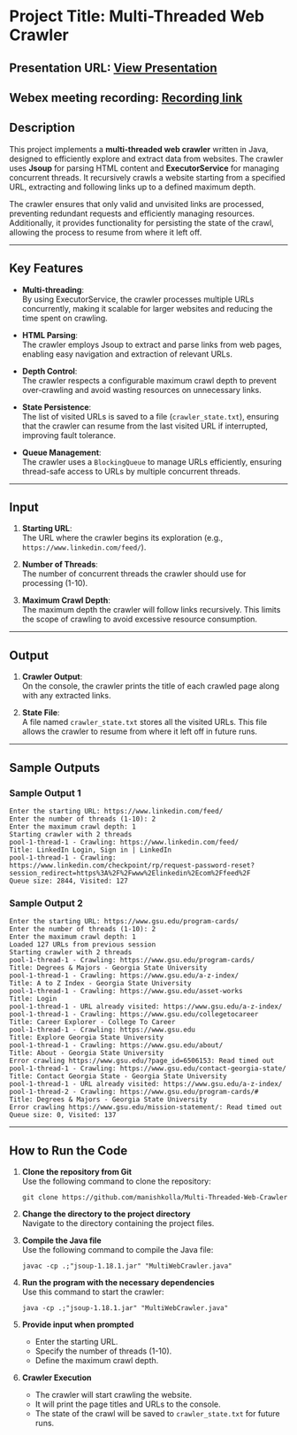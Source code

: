  
# Project Title: Multi-Threaded Web Crawler

## Presentation URL: [View Presentation](https://docs.google.com/presentation/d/1tQZv701UJdozFVgLMoTphkwYL5Rg40xiu3kDLkCm4KI/edit?usp=sharing)
## Webex meeting recording: [Recording link](https://gsumeetings.webex.com/gsumeetings/ldr.php?RCID=9e7e9ddf8ddcf3f1133188efcc22e0f1)


## Description
This project implements a **multi-threaded web crawler** written in Java, designed to efficiently explore and extract data from websites. The crawler uses **Jsoup** for parsing HTML content and **ExecutorService** for managing concurrent threads. It recursively crawls a website starting from a specified URL, extracting and following links up to a defined maximum depth. 

The crawler ensures that only valid and unvisited links are processed, preventing redundant requests and efficiently managing resources. Additionally, it provides functionality for persisting the state of the crawl, allowing the process to resume from where it left off.

---

## Key Features
- **Multi-threading**:  
  By using ExecutorService, the crawler processes multiple URLs concurrently, making it scalable for larger websites and reducing the time spent on crawling.

- **HTML Parsing**:  
  The crawler employs Jsoup to extract and parse links from web pages, enabling easy navigation and extraction of relevant URLs.

- **Depth Control**:  
  The crawler respects a configurable maximum crawl depth to prevent over-crawling and avoid wasting resources on unnecessary links.

- **State Persistence**:  
  The list of visited URLs is saved to a file (`crawler_state.txt`), ensuring that the crawler can resume from the last visited URL if interrupted, improving fault tolerance.

- **Queue Management**:  
  The crawler uses a `BlockingQueue` to manage URLs efficiently, ensuring thread-safe access to URLs by multiple concurrent threads.

---

## Input
1. **Starting URL**:  
   The URL where the crawler begins its exploration (e.g., `https://www.linkedin.com/feed/`).

2. **Number of Threads**:  
   The number of concurrent threads the crawler should use for processing (1-10).

3. **Maximum Crawl Depth**:  
   The maximum depth the crawler will follow links recursively. This limits the scope of crawling to avoid excessive resource consumption.

---

## Output
1. **Crawler Output**:  
   On the console, the crawler prints the title of each crawled page along with any extracted links.

2. **State File**:  
   A file named `crawler_state.txt` stores all the visited URLs. This file allows the crawler to resume from where it left off in future runs.

---

## Sample Outputs

### Sample Output 1
```
Enter the starting URL: https://www.linkedin.com/feed/
Enter the number of threads (1-10): 2
Enter the maximum crawl depth: 1
Starting crawler with 2 threads
pool-1-thread-1 - Crawling: https://www.linkedin.com/feed/
Title: LinkedIn Login, Sign in | LinkedIn
pool-1-thread-1 - Crawling: https://www.linkedin.com/checkpoint/rp/request-password-reset?session_redirect=https%3A%2F%2Fwww%2Elinkedin%2Ecom%2Ffeed%2F
Queue size: 2844, Visited: 127
```

### Sample Output 2
```
Enter the starting URL: https://www.gsu.edu/program-cards/
Enter the number of threads (1-10): 2
Enter the maximum crawl depth: 1
Loaded 127 URLs from previous session
Starting crawler with 2 threads
pool-1-thread-1 - Crawling: https://www.gsu.edu/program-cards/
Title: Degrees & Majors - Georgia State University
pool-1-thread-1 - Crawling: https://www.gsu.edu/a-z-index/
Title: A to Z Index - Georgia State University
pool-1-thread-1 - Crawling: https://www.gsu.edu/asset-works
Title: Login
pool-1-thread-1 - URL already visited: https://www.gsu.edu/a-z-index/
pool-1-thread-1 - Crawling: https://www.gsu.edu/collegetocareer
Title: Career Explorer - College To Career
pool-1-thread-1 - Crawling: https://www.gsu.edu
Title: Explore Georgia State University
pool-1-thread-1 - Crawling: https://www.gsu.edu/about/
Title: About - Georgia State University
Error crawling https://www.gsu.edu/?page_id=6506153: Read timed out
pool-1-thread-1 - Crawling: https://www.gsu.edu/contact-georgia-state/
Title: Contact Georgia State - Georgia State University
pool-1-thread-1 - URL already visited: https://www.gsu.edu/a-z-index/
pool-1-thread-2 - Crawling: https://www.gsu.edu/program-cards/#  
Title: Degrees & Majors - Georgia State University  
Error crawling https://www.gsu.edu/mission-statement/: Read timed out  
Queue size: 0, Visited: 137
```

---

## How to Run the Code

1. **Clone the repository from Git**  
   Use the following command to clone the repository:  
   ```
   git clone https://github.com/manishkolla/Multi-Threaded-Web-Crawler
   ```

2. **Change the directory to the project directory**  
   Navigate to the directory containing the project files.  

3. **Compile the Java file**  
   Use the following command to compile the Java file:  
   ```
   javac -cp .;"jsoup-1.18.1.jar" "MultiWebCrawler.java"
   ```

4. **Run the program with the necessary dependencies**  
   Use this command to start the crawler:  
   ```
   java -cp .;"jsoup-1.18.1.jar" "MultiWebCrawler.java"
   ```

5. **Provide input when prompted**  
   - Enter the starting URL.  
   - Specify the number of threads (1-10).  
   - Define the maximum crawl depth.  

6. **Crawler Execution**  
   - The crawler will start crawling the website.  
   - It will print the page titles and URLs to the console.  
   - The state of the crawl will be saved to `crawler_state.txt` for future runs.
